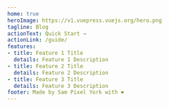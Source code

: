 ```yaml
---
home: true
heroImage: https://v1.vuepress.vuejs.org/hero.png
tagline: Blog
actionText: Quick Start →
actionLink: /guide/
features:
- title: Feature 1 Title
  details: Feature 1 Description
- title: Feature 2 Title
  details: Feature 2 Description
- title: Feature 3 Title
  details: Feature 3 Description
footer: Made by Sam Pixel York with ❤️
---
```


